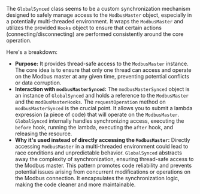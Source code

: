 The `GlobalSynced` class seems to be a custom synchronization mechanism designed to safely manage access to the `ModbusMaster` object, especially in a potentially multi-threaded environment. It wraps the `ModbusMaster` and utilizes the provided `Hooks` object to ensure that certain actions (connecting/disconnecting) are performed consistently around the core operation.

Here's a breakdown:

*   **Purpose:** It provides thread-safe access to the `ModbusMaster` instance. The core idea is to ensure that only one thread can access and operate on the Modbus master at any given time, preventing potential conflicts or data corruption.
*   **Interaction with `modbusMasterSynced`:** The `modbusMasterSynced` object is an instance of `GlobalSynced` and holds a reference to the `ModbusMaster` and the `modBusMasterHooks`. The `requestOperation` method on `modbusMasterSynced` is the crucial point. It allows you to submit a lambda expression (a piece of code) that will operate on the `ModbusMaster`.  `GlobalSynced` internally handles synchronizing access, executing the `before` hook, running the lambda, executing the `after` hook, and releasing the resource.
*   **Why it's used instead of directly accessing the `ModbusMaster`:** Directly accessing `ModbusMaster` in a multi-threaded environment could lead to race conditions and unpredictable behavior. `GlobalSynced` abstracts away the complexity of synchronization, ensuring thread-safe access to the Modbus master. This pattern promotes code reliability and prevents potential issues arising from concurrent modifications or operations on the Modbus connection. It encapsulates the synchronization logic, making the code cleaner and more maintainable.